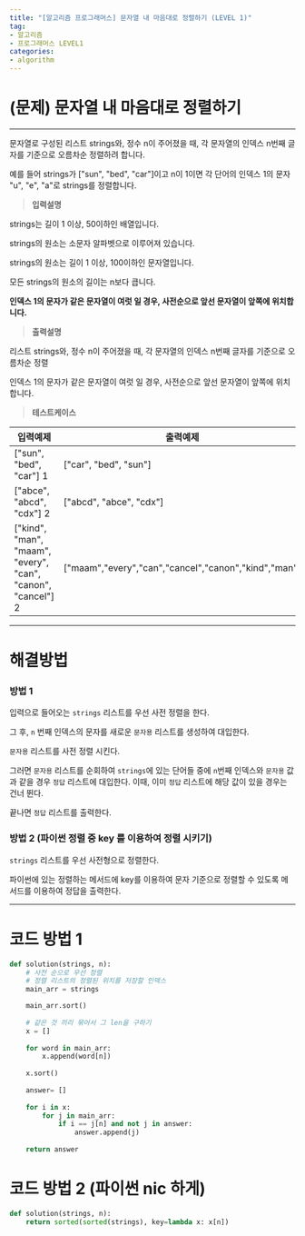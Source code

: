 ```yaml
---
title: "[알고리즘 프로그래머스] 문자열 내 마음대로 정렬하기 (LEVEL 1)"
tag:
- 알고리즘
- 프로그래머스 LEVEL1
categories:
- algorithm
---
```


# (문제) 문자열 내 마음대로 정렬하기
---

문자열로 구성된 리스트 strings와, 정수 n이 주어졌을 때, 각 문자열의 인덱스 n번째 글자를 기준으로 오름차순 정렬하려 합니다.

예를 들어 strings가 ["sun", "bed", "car"]이고 n이 1이면 각 단어의 인덱스 1의 문자 "u", "e", "a"로 strings를 정렬합니다.


> **입력설명**

strings는 길이 1 이상, 50이하인 배열입니다.

strings의 원소는 소문자 알파벳으로 이루어져 있습니다.

strings의 원소는 길이 1 이상, 100이하인 문자열입니다.

모든 strings의 원소의 길이는 n보다 큽니다.

**인덱스 1의 문자가 같은 문자열이 여럿 일 경우, 사전순으로 앞선 문자열이 앞쪽에 위치합니다.**


> **출력설명**

리스트 strings와, 정수 n이 주어졌을 때, 각 문자열의 인덱스 n번째 글자를 기준으로 오름차순 정렬

인덱스 1의 문자가 같은 문자열이 여럿 일 경우, 사전순으로 앞선 문자열이 앞쪽에 위치합니다.

> **테스트케이스**
 

| 입력예제 | 출력예제 |
| -------- | -------- | 
| ["sun", "bed", "car"] 1 | ["car", "bed", "sun"] | 
| ["abce", "abcd", "cdx"] 2 | ["abcd", "abce", "cdx"] | 
| ["kind", "man", "maam", "every", "can", "canon", "cancel"] 2 | ["maam","every","can","cancel","canon","kind","man"] | 

---
# 해결방법

### 방법 1

입력으로 들어오는 `strings` 리스트를 우선 사전 정렬을 한다.

그 후, `n` 번째 인덱스의 문자를 새로운 `문자용` 리스트를 생성하여 대입한다.

`문자용` 리스트를 사전 정렬 시킨다.

그러면 `문자용` 리스트를 순회하여 `strings`에 있는 단어들 중에 `n`번째 인덱스와 `문자용` 값과 같을 경우 `정답` 리스트에 대입한다. 이때, 이미 `정답` 리스트에 해당 값이 있을 경우는 건너 뛴다.

끝나면 `정답` 리스트를 출력한다.

### 방법 2 (파이썬 정렬 중 key 를 이용하여 정렬 시키기)

`strings` 리스트를 우선 사전형으로 정렬한다.

파이썬에 있는 정렬하는 메서드에 key를 이용하여 문자 기준으로 정렬할 수 있도록 메서드를 이용하여 정답을 출력한다.

---
# 코드 방법 1
```python
def solution(strings, n):
    # 사전 순으로 우선 정렬
    # 정렬 리스트의 정렬된 위치를 저장할 인덱스
    main_arr = strings

    main_arr.sort()
    
    # 같은 것 끼리 묶어서 그 len을 구하기
    x = []
    
    for word in main_arr:
        x.append(word[n])
        
    x.sort()
    
    answer= []
    
    for i in x:
        for j in main_arr:
            if i == j[n] and not j in answer:
                answer.append(j)
    
    return answer
```


# 코드 방법 2 (파이썬 nic 하게)
```python
def solution(strings, n):
    return sorted(sorted(strings), key=lambda x: x[n])
```
